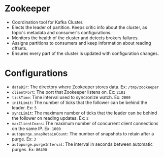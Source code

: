 # Zookeeper

- Coordination tool for Kafka Cluster.
- Elects the leader of partition. Keeps critic info about the cluster, as topic's metadata and consumer's configurations.
- Monitors the health of the cluster and detects brokers failures.
- Assigns partitions to consumers and keep information about reading offsets.
- Ensures every part of the cluster is updated with configuration changes.

# Configurations

- `dataDir`: The directory where Zookeeper stores data. Ex: `/tmp/zookeeper`
- `clientPort`: The port that Zookeeper listens on. Ex: `2181`
- `tickTime`: Time interval used to syncronize watch. Ex: `2000`
- `initLimit`: The number of ticks that the follower can be behind the leader. Ex: `5`
- `syncLimit`: The maximum number of ticks that the leader can be behind the follower on reading updates. Ex: `2`
- `maxClientCnxns`: The maximum number of concurrent client connections on the same IP. Ex: `1000`
- `autopurge.snapRetainCount`: The number of snapshots to retain after a purge. Ex: `3`
- `autopurge.purgeInterval`: The interval in seconds between automatic purges. Ex: `86400`
